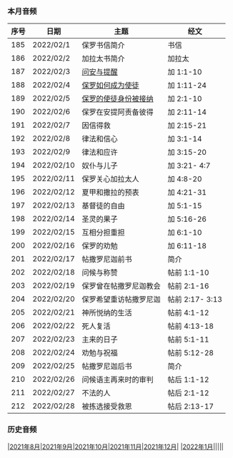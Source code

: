 
### 本月音频

|序号|日期|主题|经文|
|---|----|---|---|
|185|2022/02/1|保罗书信简介|书信|
|186|2022/02/2|加拉太书简介|加拉太|
|187|2022/02/3|[问安与提醒](https://carmelbible.sgp1.digitaloceanspaces.com/202202/Gal187.mp3)|加 1:1-10|
|188|2022/02/4|[保罗如何成为使徒](https://carmelbible.sgp1.digitaloceanspaces.com/202202/Gal188.mp3)|加 1:11-24|
|189|2022/02/5|[保罗的使徒身份被接纳](https://carmelbible.sgp1.digitaloceanspaces.com/202202/Gal189.mp3)|加 2:1-10|
|190|2022/02/6|保罗在安提阿责备彼得|加 2:11-14|
|191|2022/02/7|因信得救|加 2:15-21|
|192|2022/02/8|律法和信心|加 3:1-14|
|193|2022/02/9|律法和应许|加 3:15-20|
|194|2022/02/10|奴仆与儿子|加 3:21- 4:7|
|195|2022/02/11|保罗关心加拉太人|加 4:8-20|
|196|2022/02/12|夏甲和撒拉的预表|加 4:21-31|
|197|2022/02/13|基督徒的自由|加 5:1-15|
|198|2022/02/14|圣灵的果子|加 5:16-26|
|199|2022/02/15|互相分担重担|加 6:1-10|
|200|2022/02/16|保罗的劝勉|加 6:11-18|
|201|2022/02/17|帖撒罗尼迦前书|简介|
|202|2022/02/18|问候与称赞|帖前 1:1-10|
|203|2022/02/19|保罗曾在帖撒罗尼迦教会|帖前 2:1-16|
|204|2022/02/20|保罗希望重访帖撒罗尼迦|帖前 2:17- 3:13|
|205|2022/02/21|神所悦纳的生活|帖前 4:1-12|
|206|2022/02/22|死人复活|帖前 4:13-18|
|207|2022/02/23|主来的日子|帖前 5:1-11|
|208|2022/02/24|劝勉与祝福|帖前 5:12-28|
|209|2022/02/25|帖撒罗尼迦后书|简介|
|210|2022/02/26|问候语主再来时的审判|帖后 1:1-12|
|211|2022/02/27|不法的人|帖后 2:1-12|
|212|2022/02/28|被拣选接受救恩|帖后 2:13-17|

### 历史音频

|[2021年8月](202108)|[2021年9月](202109)|[2021年10月](202110)|[2021年11月](202111)|[2021年12月](202112)|
|[2022年1月](202201)|||||
